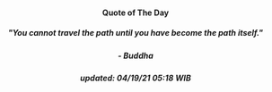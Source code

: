 <h4 align="center">Quote of The Day</h4>
<h5 align="center"><i>"You cannot travel the path until you have become the path itself."</i></h5>
<h5 align="center">- Buddha</h5>


<h5 align="center"><i>updated:  04/19/21 05:18 WIB</i></h5>
